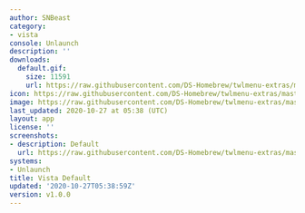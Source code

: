 ```yaml
---
author: SNBeast
category:
- vista
console: Unlaunch
description: ''
downloads:
  default.gif:
    size: 11591
    url: https://raw.githubusercontent.com/DS-Homebrew/twlmenu-extras/master/_nds/TWiLightMenu/unlaunch/backgrounds/default.gif
icon: https://raw.githubusercontent.com/DS-Homebrew/twlmenu-extras/master/_nds/TWiLightMenu/unlaunch/backgrounds/default.gif
image: https://raw.githubusercontent.com/DS-Homebrew/twlmenu-extras/master/_nds/TWiLightMenu/unlaunch/backgrounds/default.gif
last_updated: 2020-10-27 at 05:38 (UTC)
layout: app
license: ''
screenshots:
- description: Default
  url: https://raw.githubusercontent.com/DS-Homebrew/twlmenu-extras/master/_nds/TWiLightMenu/unlaunch/backgrounds/default.gif
systems:
- Unlaunch
title: Vista Default
updated: '2020-10-27T05:38:59Z'
version: v1.0.0
---
```

